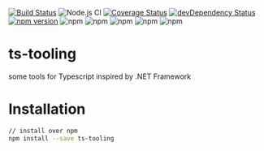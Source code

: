[![Build Status](https://travis-ci.org/nodejayes/ts-tooling.svg?branch=master)](https://travis-ci.org/nodejayes/ts-tooling)
![Node.js CI](https://github.com/nodejayes/ts-tooling/workflows/Node.js%20CI/badge.svg)
[![Coverage Status](https://coveralls.io/repos/github/nodejayes/ts-tooling/badge.svg?branch=master)](https://coveralls.io/github/nodejayes/ts-tooling?branch=master)
[![devDependency Status](https://david-dm.org/nodejayes/ts-tooling/dev-status.svg)](https://david-dm.org/nodejayes/ts-tooling#info=devDependencies)
[![npm version](https://badge.fury.io/js/ts-tooling.svg)](https://badge.fury.io/js/ts-tooling)
![npm](https://img.shields.io/npm/l/ts-tooling.svg)
![npm](https://img.shields.io/npm/dt/ts-tooling.svg)
![npm](https://img.shields.io/npm/dw/ts-tooling.svg)
![npm](https://img.shields.io/npm/dm/ts-tooling.svg)
![npm](https://img.shields.io/npm/dy/ts-tooling.svg)

# ts-tooling
some tools for Typescript inspired by .NET Framework

# Installation

```bash
// install over npm
npm install --save ts-tooling
```
